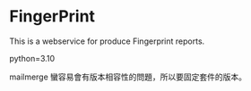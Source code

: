# FingerPrint

This is a webservice for produce Fingerprint reports.

python=3.10

mailmerge 蠻容易會有版本相容性的問題，所以要固定套件的版本。
